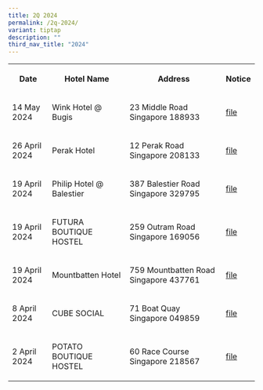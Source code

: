 ```yaml
---
title: 2Q 2024
permalink: /2q-2024/
variant: tiptap
description: ""
third_nav_title: "2024"
---
```

<p></p>
<table style="minWidth: 100px">
<colgroup>
<col>
<col>
<col>
<col>
</colgroup>
<tbody>
<tr>
<th rowspan="1" colspan="1">
<p>Date</p>
</th>
<th rowspan="1" colspan="1">
<p>Hotel Name</p>
</th>
<th rowspan="1" colspan="1">
<p>Address</p>
</th>
<th rowspan="1" colspan="1">
<p>Notice</p>
</th>
</tr>
<tr>
<td rowspan="1" colspan="1">
<p>14 May 2024</p>
</td>
<td rowspan="1" colspan="1">
<p>Wink Hotel @ Bugis</p>
</td>
<td rowspan="1" colspan="1">
<p>23 Middle Road Singapore 188933</p>
</td>
<td rowspan="1" colspan="1">
<p><a href="/files/Wink_Hotel___Bugis.pdf" rel="noopener noreferrer nofollow" target="_blank">file</a>
</p>
</td>
</tr>
<tr>
<td rowspan="1" colspan="1">
<p>26 April 2024</p>
</td>
<td rowspan="1" colspan="1">
<p>Perak Hotel</p>
</td>
<td rowspan="1" colspan="1">
<p>12 Perak Road Singapore 208133</p>
</td>
<td rowspan="1" colspan="1">
<p><a href="/files/Perak_Hotel.pdf" rel="noopener noreferrer nofollow" target="_blank">file</a>
</p>
</td>
</tr>
<tr>
<td rowspan="1" colspan="1">
<p>19 April 2024</p>
</td>
<td rowspan="1" colspan="1">
<p>Philip Hotel @ Balestier</p>
</td>
<td rowspan="1" colspan="1">
<p>387 Balestier Road Singapore 329795</p>
</td>
<td rowspan="1" colspan="1">
<p><a href="/files/Philip_Hotel___Balestier.pdf" rel="noopener noreferrer nofollow" target="_blank">file</a>
</p>
</td>
</tr>
<tr>
<td rowspan="1" colspan="1">
<p>19 April 2024</p>
</td>
<td rowspan="1" colspan="1">
<p>FUTURA BOUTIQUE HOSTEL</p>
</td>
<td rowspan="1" colspan="1">
<p>259 Outram Road Singapore 169056</p>
</td>
<td rowspan="1" colspan="1">
<p><a href="/files/FUTURA_BOUTIQUE_HOSTEL.pdf" rel="noopener noreferrer nofollow" target="_blank">file</a>
</p>
</td>
</tr>
<tr>
<td rowspan="1" colspan="1">
<p>19 April 2024</p>
</td>
<td rowspan="1" colspan="1">
<p>Mountbatten Hotel</p>
</td>
<td rowspan="1" colspan="1">
<p>759 Mountbatten Road Singapore 437761</p>
</td>
<td rowspan="1" colspan="1">
<p><a href="/files/Mountbatten_Hotel.pdf" rel="noopener noreferrer nofollow" target="_blank">file</a>
</p>
</td>
</tr>
<tr>
<td rowspan="1" colspan="1">
<p>8 April 2024</p>
</td>
<td rowspan="1" colspan="1">
<p>CUBE SOCIAL</p>
</td>
<td rowspan="1" colspan="1">
<p>71 Boat Quay Singapore 049859</p>
</td>
<td rowspan="1" colspan="1">
<p><a href="/files/CUBE_SOCIAL.pdf" rel="noopener noreferrer nofollow" target="_blank">file</a>
</p>
</td>
</tr>
<tr>
<td rowspan="1" colspan="1">
<p>2 April 2024</p>
</td>
<td rowspan="1" colspan="1">
<p>POTATO BOUTIQUE HOSTEL</p>
</td>
<td rowspan="1" colspan="1">
<p>60 Race Course Singapore 218567</p>
</td>
<td rowspan="1" colspan="1">
<p><a href="/files/POTATA_BOUTIQUE_HOSTEL.pdf" rel="noopener noreferrer nofollow" target="_blank">file</a>
</p>
</td>
</tr>
</tbody>
</table>
<p></p>